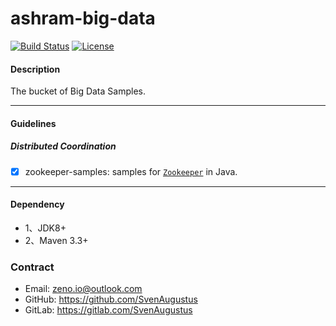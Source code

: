 # ashram-big-data

[![Build Status](https://api.travis-ci.org/SvenAugustus/ashram-big-data.svg?branch=master)](https://travis-ci.org/SvenAugustus/ashram-big-data) [![License](https://img.shields.io/badge/license-MIT-green)](https://opensource.org/licenses/MIT)

#### Description

The bucket of Big Data Samples.

--------------------------

#### Guidelines

##### Distributed Coordination

* [x] zookeeper-samples: samples for [`Zookeeper`](https://zookeeper.apache.org) in Java.

--------------------------

#### Dependency

* 1、JDK8+
* 2、Maven 3.3+

### Contract

* Email: zeno.io@outlook.com
* GitHub: https://github.com/SvenAugustus
* GitLab: https://gitlab.com/SvenAugustus


